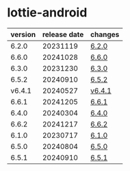 # lottie-android

| version | release date |            changes             |
|---------|--------------|--------------------------------|
| 6.2.0   | 20231119     | [6.2.0](./6.2.0-20231119.md)   |
| 6.6.0   | 20241028     | [6.6.0](./6.6.0-20241028.md)   |
| 6.3.0   | 20231230     | [6.3.0](./6.3.0-20231230.md)   |
| 6.5.2   | 20240910     | [6.5.2](./6.5.2-20240910.md)   |
| v6.4.1  | 20240527     | [v6.4.1](./v6.4.1-20240527.md) |
| 6.6.1   | 20241205     | [6.6.1](./6.6.1-20241205.md)   |
| 6.4.0   | 20240304     | [6.4.0](./6.4.0-20240304.md)   |
| 6.6.2   | 20241217     | [6.6.2](./6.6.2-20241217.md)   |
| 6.1.0   | 20230717     | [6.1.0](./6.1.0-20230717.md)   |
| 6.5.0   | 20240804     | [6.5.0](./6.5.0-20240804.md)   |
| 6.5.1   | 20240910     | [6.5.1](./6.5.1-20240910.md)   |

